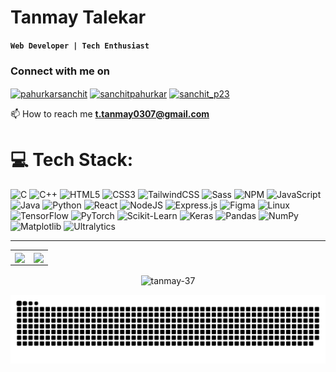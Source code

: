 # Tanmay Talekar
**`Web Developer | Tech Enthusiast`**

<h3 align="left">Connect with me on</h3>
<p align="left">
<a href="https://twitter.com/what_a_draag03" target="blank"><img align="center" src="https://raw.githubusercontent.com/rahuldkjain/github-profile-readme-generator/master/src/images/icons/Social/twitter.svg" alt="pahurkarsanchit" height="30" width="40" /></a>
<a href="https://linkedin.com/in/tanmay-talekar" target="blank"><img align="center" src="https://raw.githubusercontent.com/rahuldkjain/github-profile-readme-generator/master/src/images/icons/Social/linked-in-alt.svg" alt="sanchitpahurkar" height="30" width="40" /></a>
<a href="https://instagram.com/what_a_draag" target="blank"><img align="center" src="https://raw.githubusercontent.com/rahuldkjain/github-profile-readme-generator/master/src/images/icons/Social/instagram.svg" alt="sanchit_p23" height="30" width="40" /></a>

  📫 How to reach me **t.tanmay0307@gmail.com**
</p>

# 💻 Tech Stack:
![C](https://img.shields.io/badge/C-%231a1b26.svg?style=for-the-badge&logo=c&logoColor=%237aa2f7) 
![C++](https://img.shields.io/badge/C++-%231a1b26.svg?style=for-the-badge&logo=c%2B%2B&logoColor=%237aa2f7) 
![HTML5](https://img.shields.io/badge/HTML5-%231a1b26.svg?style=for-the-badge&logo=html5&logoColor=%23f7768e) 
![CSS3](https://img.shields.io/badge/CSS3-%231a1b26.svg?style=for-the-badge&logo=css3&logoColor=%2380a0ff) 
![TailwindCSS](https://img.shields.io/badge/TailwindCSS-%231a1b26.svg?style=for-the-badge&logo=tailwindcss&logoColor=%237aa2f7) 
![Sass](https://img.shields.io/badge/Sass-%231a1b26.svg?style=for-the-badge&logo=sass&logoColor=%23f7768e) 
![NPM](https://img.shields.io/badge/NPM-%231a1b26.svg?style=for-the-badge&logo=npm&logoColor=%23e0af68)
![JavaScript](https://img.shields.io/badge/JavaScript-%231a1b26.svg?style=for-the-badge&logo=javascript&logoColor=%23e0af68) 
![Java](https://img.shields.io/badge/Java-%231a1b26.svg?style=for-the-badge&logo=openjdk&logoColor=%23ff9e64) 
![Python](https://img.shields.io/badge/Python-%231a1b26.svg?style=for-the-badge&logo=python&logoColor=%23ffdd54) 
![React](https://img.shields.io/badge/React-%231a1b26.svg?style=for-the-badge&logo=react&logoColor=%2361DAFB) 
![NodeJS](https://img.shields.io/badge/Node.js-%231a1b26.svg?style=for-the-badge&logo=node.js&logoColor=%23a9b1d6) 
![Express.js](https://img.shields.io/badge/Express.js-%231a1b26.svg?style=for-the-badge&logo=express&logoColor=%237aa2f7) 
![Figma](https://img.shields.io/badge/Figma-%231a1b26.svg?style=for-the-badge&logo=figma&logoColor=%23f7768e) 
![Linux](https://img.shields.io/badge/Linux-%231a1b26.svg?style=for-the-badge&logo=linux&logoColor=%23e0af68)
![TensorFlow](https://img.shields.io/badge/TensorFlow-%231a1b26.svg?style=for-the-badge&logo=tensorflow&logoColor=%23ff9e64) 
![PyTorch](https://img.shields.io/badge/PyTorch-%231a1b26.svg?style=for-the-badge&logo=pytorch&logoColor=%23f7768e) 
![Scikit-Learn](https://img.shields.io/badge/Scikit--Learn-%231a1b26.svg?style=for-the-badge&logo=scikitlearn&logoColor=%23e0af68) 
![Keras](https://img.shields.io/badge/Keras-%231a1b26.svg?style=for-the-badge&logo=keras&logoColor=%23ff6b6b) 
![Pandas](https://img.shields.io/badge/Pandas-%231a1b26.svg?style=for-the-badge&logo=pandas&logoColor=%237aa2f7) 
![NumPy](https://img.shields.io/badge/NumPy-%231a1b26.svg?style=for-the-badge&logo=numpy&logoColor=%2380a0ff) 
![Matplotlib](https://img.shields.io/badge/Matplotlib-%231a1b26.svg?style=for-the-badge&logo=plotly&logoColor=%23bb9af7)
![Ultralytics](https://img.shields.io/badge/Ultralytics-%231a1b26.svg?style=for-the-badge&logo=ultralytics&logoColor=%237aa2f7)


---

<table>
  <tr>
    <td align="center" style="padding=0;width=50%;">
      <img align="center" style="padding=0;" src="https://grs.quantumly.dev/api/?username=tanmay-37&show_icons=true&title_color=7aa2f7&text_color=a9b1d6&bg_color=1a1b26&hide_border=true&icon_color=bb9af7&hide_title=true&count_private=true" />
    </td>
    <td align="center" style="padding=0;width=50%;">
      <img align="center" style="padding=0;" src="https://grs.quantumly.dev/api/top-langs/?username=tanmay-37&layout=compact&show_icons=true&title_color=7aa2f7&text_color=a9b1d6&bg_color=1a1b26&hide_border=true&icon_color=bb9af7&count_private=true" />
    </td>
  </tr>
</table>
<p align="center">
  <img align="center" src="https://github-readme-streak-stats.herokuapp.com/?user=tanmay-37&theme=tokyonight" alt="tanmay-37" />
</p>

<picture>
  <source media="(prefers-color-scheme: dark)" srcset="https://github.com/tanmay-37/tanmay-37/blob/output/github-snake-dark.svg" />
  <source media="(prefers-color-scheme: light)" srcset="https://github.com/tanmay-37/tanmay-37/blob/output/github-snake.svg" />
  <img alt="github-snake" src="https://github.com/tanmay-37/tanmay-37/blob/output/github-snake.svg" />
</picture>
